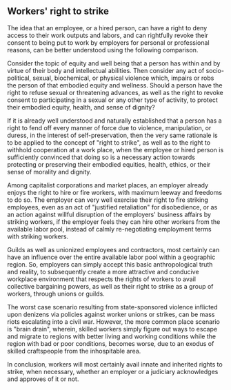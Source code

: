 ## Workers' right to strike

The idea that an employee, or a hired person, can have a right to deny access to their work outputs and labors, and can rightfully revoke their consent to being put to work by employers for personal or professional reasons, can be better understood using the following comparison. 

Consider the topic of equity and well being that a person has within and by virtue of their body and intellectual abilities. Then consider any act of socio-political, sexual, biochemical, or physical violence which, impairs or robs the person of that embodied equity and wellness. Should a person have the right to refuse sexual or threatening advances, as well as the right to revoke consent to participating in a sexual or any other type of activity, to protect their embodied equity, health, and sense of dignity? 

If it is already well understood and naturally established that a person has a right to fend off every manner of force due to violence, manipulation, or duress, in the interest of self-preservation, then the very same rationale is to be applied to the concept of "right to strike", as well as to the right to withhold cooperation at a work place, when the employee or hired person is sufficiently convinced that doing so is a necessary action towards protecting or preserving their embodied equities, health, ethics, or their sense of morality and dignity.   

Among capitalist corporations and market places, an employer already enjoys the right to hire or fire workers, with maximum leeway and freedoms to do so. The employer can very well exercise their right to fire striking employees, even as an act of "justified retaliation" for disobedience, or as an action against willful disruption of the employers' business affairs by striking workers, if the employer feels they can hire other workers from the available labor pool, instead of calmly re-negotiating employment terms with striking workers. 

Guilds as well as unionized employees and contractors, most certainly can have an influence over the entire available labor pool within a geographic region. So, employers can simply accept this basic anthropological truth and reality, to subsequently create a more attractive and conducive workplace environment that respects the rights of workers to avail collective bargaining powers, as well as their right to strike as a group of workers, through unions or guilds.   

The worst case scenario resulting from state-sponsored violence inflicted upon denizens via policies against worker unions or strikes, can be mass riots escalating into a civil war. However, the more common place scenario is "brain drain", wherein, skilled workers simply figure out ways to escape and migrate to regions with better living and working conditions while the region with bad or poor conditions, becomes worse, due to an exodus of skilled craftspeople from the inhospitable area. 

In conclusion, workers will most certainly avail innate and inherited rights to strike, when necessary, whether an employer or a judiciary acknowledges and approves of it or not. 